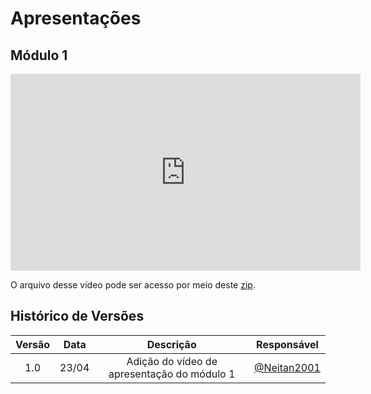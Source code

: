 # Apresentações

## Módulo 1

<p align="center">
  <iframe  width="560" height="315" src="https://www.youtube.com/embed/J4tYsr-XStw?si=jl2CoP7j9FC1yCH6" title="YouTube video player" frameborder="0" allow="accelerometer; autoplay; clipboard-write; encrypted-media; gyroscope; picture-in-picture; web-share" referrerpolicy="strict-origin-when-cross-origin" allowfullscreen></iframe>
</p>

O arquivo desse vídeo pode ser acesso por meio deste [zip](../assets/apresentacao1.zip).

## Histórico de Versões

|  Versão  | Data | Descrição | Responsável |
| :---: | :---: | :---: | :---: | 
| 1.0 | 23/04 | Adição do vídeo de apresentação do módulo 1 | [@Neitan2001](https://github.com/Neitan2001) |